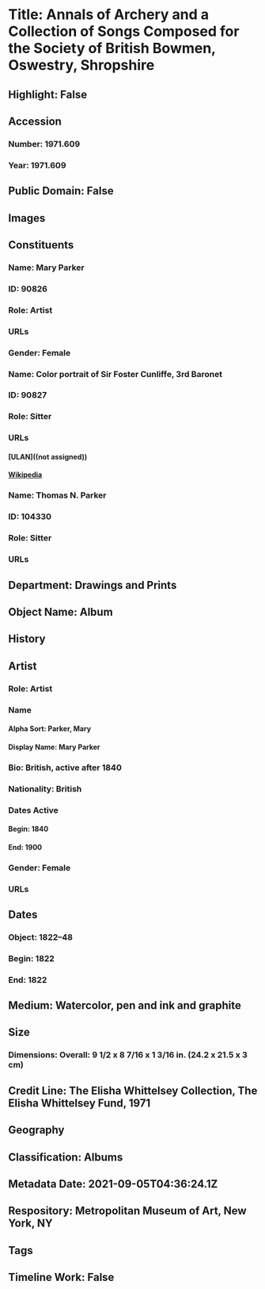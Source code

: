 # Title: Annals of Archery and a Collection of Songs Composed for the Society of British Bowmen, Oswestry, Shropshire
## Highlight: False
## Accession
### Number: 1971.609
### Year: 1971.609
## Public Domain: False
## Images
## Constituents
### Name: Mary Parker
### ID: 90826
### Role: Artist
### URLs
### Gender: Female
### Name: Color portrait of Sir Foster Cunliffe, 3rd Baronet
### ID: 90827
### Role: Sitter
### URLs
#### [ULAN]((not assigned))
#### [Wikipedia](https://www.wikidata.org/wiki/Q7526670)
### Name: Thomas N. Parker
### ID: 104330
### Role: Sitter
### URLs
## Department: Drawings and Prints
## Object Name: Album
## History
## Artist
### Role: Artist
### Name
#### Alpha Sort: Parker, Mary
#### Display Name: Mary Parker
### Bio: British, active after 1840
### Nationality: British
### Dates Active
#### Begin: 1840
#### End: 1900
### Gender: Female
### URLs
## Dates
### Object: 1822–48
### Begin: 1822
### End: 1822
## Medium: Watercolor, pen and ink and graphite
## Size
### Dimensions: Overall: 9 1/2 x 8 7/16 x 1 3/16 in. (24.2 x 21.5 x 3 cm)
## Credit Line: The Elisha Whittelsey Collection, The Elisha Whittelsey Fund, 1971
## Geography
## Classification: Albums
## Metadata Date: 2021-09-05T04:36:24.1Z
## Respository: Metropolitan Museum of Art, New York, NY
## Tags
## Timeline Work: False